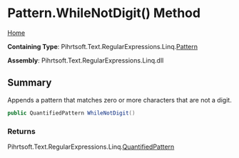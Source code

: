 # Pattern\.WhileNotDigit\(\) Method

[Home](../../../../../../README.md)

**Containing Type**: Pihrtsoft\.Text\.RegularExpressions\.Linq\.[Pattern](../README.md)

**Assembly**: Pihrtsoft\.Text\.RegularExpressions\.Linq\.dll

## Summary

Appends a pattern that matches zero or more characters that are not a digit\.

```csharp
public QuantifiedPattern WhileNotDigit()
```

### Returns

Pihrtsoft\.Text\.RegularExpressions\.Linq\.[QuantifiedPattern](../../QuantifiedPattern/README.md)

